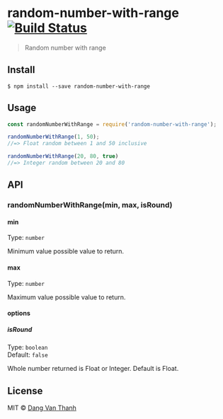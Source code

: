 # random-number-with-range [![Build Status](https://travis-ci.org/dangvanthanh/random-number-with-range.svg?branch=master)](https://travis-ci.org/dangvanthanh/random-number-with-range)

> Random number with range


## Install

```
$ npm install --save random-number-with-range
```


## Usage

```js
const randomNumberWithRange = require('random-number-with-range');

randomNumberWithRange(1, 50);
//=> Float random between 1 and 50 inclusive

randomNumberWithRange(20, 80, true)
//=> Integer random between 20 and 80
```


## API

### randomNumberWithRange(min, max, isRound)

#### min

Type: `number`

Minimum value possible value to return.

#### max

Type: `number`

Maximum value possible value to return.

#### options

##### isRound

Type: `boolean`<br>
Default: `false`

Whole number returned is Float or Integer. Default is Float.


## License

MIT © [Dang Van Thanh](http://dangthanh.org)
